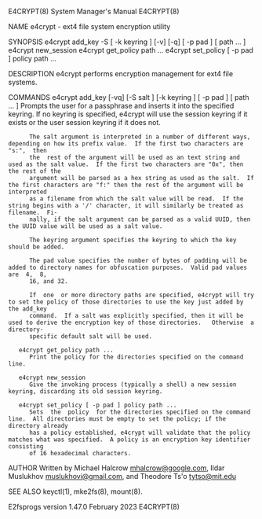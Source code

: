 E4CRYPT(8)							    System Manager's Manual							    E4CRYPT(8)

NAME
       e4crypt - ext4 file system encryption utility

SYNOPSIS
       e4crypt add_key -S [ -k keyring ] [-v] [-q] [ -p pad ] [ path ... ]
       e4crypt new_session
       e4crypt get_policy path ...
       e4crypt set_policy [ -p pad ] policy path ...

DESCRIPTION
       e4crypt performs encryption management for ext4 file systems.

COMMANDS
       e4crypt add_key [-vq] [-S salt ] [-k keyring ] [ -p pad ] [ path ... ]
	      Prompts  the  user for a passphrase and inserts it into the specified keyring.  If no keyring is specified, e4crypt will use the session keyring
	      if it exists or the user session keyring if it does not.

	      The salt argument is interpreted in a number of different ways, depending on how its prefix value.  If the first two characters are  "s:",  then
	      the  rest of the argument will be used as an text string and used as the salt value.  If the first two characters are "0x", then the rest of the
	      argument will be parsed as a hex string as used as the salt.  If the first characters are "f:" then the rest of the argument will be interpreted
	      as a filename from which the salt value will be read.  If the string begins with a '/' character, it will similarly be treated as filename.  Fi‐
	      nally, if the salt argument can be parsed as a valid UUID, then the UUID value will be used as a salt value.

	      The keyring argument specifies the keyring to which the key should be added.

	      The pad value specifies the number of bytes of padding will be added to directory names for obfuscation purposes.	 Valid pad values  are	4,  8,
	      16, and 32.

	      If  one  or more directory paths are specified, e4crypt will try to set the policy of those directories to use the key just added by the add_key
	      command.	If a salt was explicitly specified, then it will be used to derive the encryption key of those directories.   Otherwise	 a  directory-
	      specific default salt will be used.

       e4crypt get_policy path ...
	      Print the policy for the directories specified on the command line.

       e4crypt new_session
	      Give the invoking process (typically a shell) a new session keyring, discarding its old session keyring.

       e4crypt set_policy [ -p pad ] policy path ...
	      Sets  the	 policy	 for the directories specified on the command line.  All directories must be empty to set the policy; if the directory already
	      has a policy established, e4crypt will validate that the policy matches what was specified.  A policy is an encryption key identifier consisting
	      of 16 hexadecimal characters.

AUTHOR
       Written by Michael Halcrow <mhalcrow@google.com>, Ildar Muslukhov <muslukhovi@gmail.com>, and Theodore Ts'o <tytso@mit.edu>

SEE ALSO
       keyctl(1), mke2fs(8), mount(8).

E2fsprogs version 1.47.0						 February 2023								    E4CRYPT(8)
